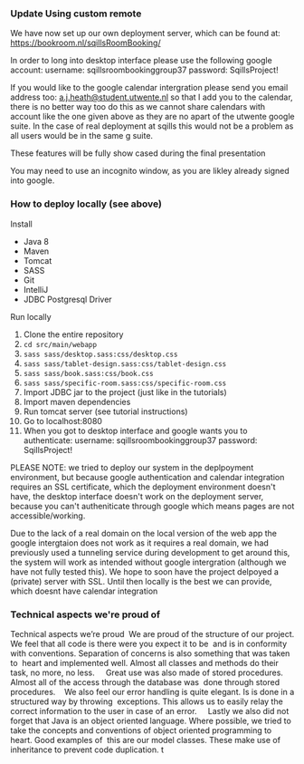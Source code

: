 
### Update Using custom remote 

We have now set up our own deployment server, which can be found at: 
https://bookroom.nl/sqillsRoomBooking/

In order to long into desktop interface please use the following google account:
username: sqillsroombookinggroup37
password: SqillsProject!

If you would like to the google calendar intergration please send you email address too: 
a.j.heath@student.utwente.nl so that I add you to the calendar, there is no better way too do this as we cannot share calendars 
with account like the one given above as they are no apart of the utwente google suite.
In the case of real deployment at sqills this would not be a problem as all users would be in the same g suite.

These features will be fully show cased during the final presentation

You may need to use an incognito window, as you are likley already signed into 
google.



### How to deploy locally (see above)

Install 
- Java 8
- Maven
- Tomcat
- SASS 
- Git
- IntelliJ
- JDBC Postgresql Driver

Run locally
1. Clone the entire repository
2. `cd src/main/webapp`
3. `sass sass/desktop.sass:css/desktop.css`
4. `sass sass/tablet-design.sass:css/tablet-design.css`
5. `sass sass/book.sass:css/book.css`
6. `sass sass/specific-room.sass:css/specific-room.css`
7. Import JDBC jar to the project (just like in the tutorials)
8. Import maven dependencies
9. Run tomcat server (see tutorial instructions)
10. Go to localhost:8080
11. When you got to desktop interface and google wants you to authenticate:
username: sqillsroombookinggroup37
password: SqillsProject!

PLEASE NOTE: we tried to deploy our system in the deplpoyment environment, 
but because google authentication and calendar integration 
requires an SSL certificate, which the deployment environment doesn't have, 
the desktop interface doesn't work on the deployment server, because you can't 
autheniticate through google which means pages are not accessible/working.

Due to the lack of a real domain on the local version of the web app
the google intergtaion does not work as it requires a real domain, 
we had previously used a tunneling service during development to get around this,
the system will work as intended without google intergration (although we have not fully tested this).
We hope to soon have the project delpoyed a (private) server with SSL. Until then locally is the best we can provide, which doesnt have calendar integration

### Technical aspects we're proud of
Technical aspects we’re proud  We are proud of the structure of our project. We feel that all code is there were you expect it to be  and is in conformity
with conventions. Separation of concerns is also something that was taken to  heart and implemented well.  Almost all classes and methods do their task, no more,
no less.     Great use was also made of stored procedures. Almost all of the access through the database was  done through stored procedures.    We also feel our 
error handling is quite elegant. Is is done in a structured way by throwing  exceptions. This allows us to easily relay the correct information to the user in 
case of an error.     Lastly we also did not forget that Java is an object oriented language. Where possible, we tried to  take the concepts and conventions of 
object oriented programming to heart. Good examples of  this are our model classes. These make use of inheritance to prevent code duplication. t